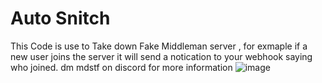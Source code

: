 # Auto Snitch
This Code is use to Take down Fake Middleman server , for exmaple if a new user joins the server it will send a notication to your webhook saying who joined.
dm mdstf on discord for more information
![image](https://media.discordapp.net/attachments/1091409313064550553/1166917195394207834/image.png?ex=654c3b53&is=6539c653&hm=bbeb0e31f8773ffd83083f8b8deafb0bf909dbf9fb4ce9e3c5d3317b3e255987&=&width=259&height=216)
